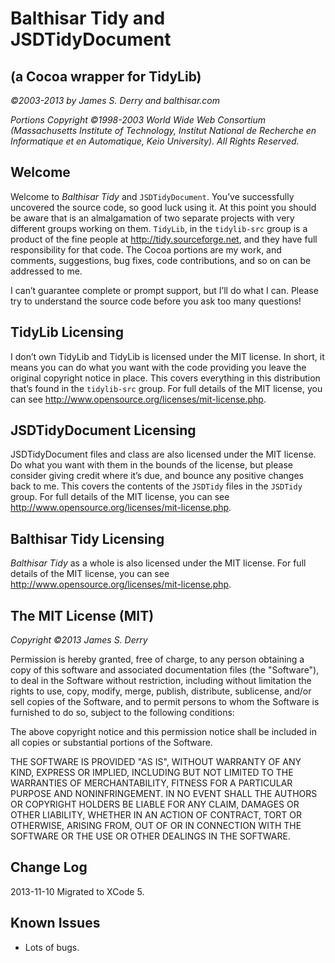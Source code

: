 Balthisar Tidy and JSDTidyDocument
==================================
(a Cocoa wrapper for TidyLib)
-------------------------------

_©2003-2013 by James S. Derry and balthisar.com_

_Portions Copyright ©1998-2003 World Wide Web Consortium (Massachusetts Institute of Technology, Institut National de Recherche en Informatique et en Automatique, Keio University). All Rights Reserved._

Welcome
-------

Welcome to _Balthisar Tidy_ and `JSDTidyDocument`. You’ve successfully uncovered the source code, so good luck using it. At this point you should be aware that is an almalgamation of two separate projects with very different groups working on them. `TidyLib`, in the `tidylib-src` group is a product of the fine people at <http://tidy.sourceforge.net>, and they have full responsibility for that code. The Cocoa portions are my work, and comments, suggestions, bug fixes, code contributions, and so on can be addressed to me.

I can’t guarantee complete or prompt support, but I’ll do what I can. Please try to understand the source code before you ask too many questions!

TidyLib Licensing
-----------------

I don’t own TidyLib and TidyLib is licensed under the MIT license. In short, it means you can do what you want with the code providing you leave the original copyright notice in place. This covers everything in this distribution that’s found in the `tidylib-src` group. For full details of the MIT license, you can see <http://www.opensource.org/licenses/mit-license.php>.

JSDTidyDocument Licensing
-------------------------

JSDTidyDocument files and class are also licensed under the MIT license. Do what you want with them in the bounds of the license, but please consider giving credit where it’s due, and bounce any positive changes back to me. This covers the contents of the `JSDTidy` files in the `JSDTidy` group. For full details of the MIT license, you can see <http://www.opensource.org/licenses/mit-license.php>.

Balthisar Tidy Licensing
------------------------

_Balthisar Tidy_ as a whole is also licensed under the MIT license. For full details of the MIT license, you can see <http://www.opensource.org/licenses/mit-license.php>.


The MIT License (MIT)
---------------------
_Copyright ©2013 James S. Derry_

Permission is hereby granted, free of charge, to any person obtaining a copy of this software and associated documentation files (the "Software"), to deal in the Software without restriction, including without limitation the rights to use, copy, modify, merge, publish, distribute, sublicense, and/or sell copies of the Software, and to permit persons to whom the Software is furnished to do so, subject to the following conditions:

The above copyright notice and this permission notice shall be included in all copies or substantial portions of the Software.

THE SOFTWARE IS PROVIDED "AS IS", WITHOUT WARRANTY OF ANY KIND, EXPRESS OR IMPLIED, INCLUDING BUT NOT LIMITED TO THE WARRANTIES OF MERCHANTABILITY, FITNESS FOR A PARTICULAR PURPOSE AND NONINFRINGEMENT. IN NO EVENT SHALL THE AUTHORS OR COPYRIGHT HOLDERS BE LIABLE FOR ANY CLAIM, DAMAGES OR OTHER LIABILITY, WHETHER IN AN ACTION OF CONTRACT, TORT OR OTHERWISE, ARISING FROM, OUT OF OR IN CONNECTION WITH THE SOFTWARE OR THE USE OR OTHER DEALINGS IN THE SOFTWARE.

Change Log
----------
2013-11-10	Migrated to XCode 5.

Known Issues
------------

* Lots of bugs.
